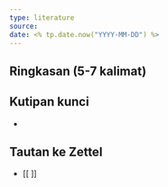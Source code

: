 ```yaml
---
type: literature
source: 
date: <% tp.date.now("YYYY-MM-DD") %>
---
```

## Ringkasan (5-7 kalimat)

## Kutipan kunci
- 

## Tautan ke Zettel
- [[ ]]

